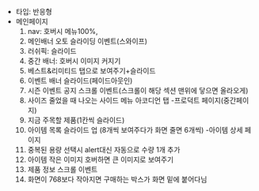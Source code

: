 - 타입: 반응형
- 메인페이지
	1. nav: 호버시 메뉴100%, 
	2. 메인배너 오토 슬라이딩 이벤트(스와이프)
	3. 러쉬픽: 슬라이드
	4. 중간 배너: 호버시 이미지 커지기
	5. 베스트&리미티드 탭으로 보여주기+슬라이드
	6. 이벤트 배너 슬라이드(페이드아웃인)
	7. 시즌 이벤트 공지 스크롤 이벤트(스크롤이 해당 섹션 맨위에 닿으면 올라오게)
	8. 사이즈 줄었을 때 나오는 사이드 메뉴 아코디언 탭
-프로덕트 페이지(중간페이지)
	1. 지금 주목할 제품(1칸씩 슬라이드)
	2. 아이템 목록 슬라이드 업
	(8개씩 보여주다가 화면 줄면 6개씩)
-아이템 상세 페이지
	1. 중복된 용량 선택시 alert대신 자동으로 수량 1개 추가
	2. 아이템 작은 이미지 호버하면 큰 이미지로 보여주기
	3. 제품 정보 스크롤 이벤트
	4. 화면이 768보다 작아지면 구매하는 박스가 화면 밑에 붙어다님
